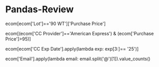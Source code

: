 # Pandas-Review

ecom[ecom['Lot']=='90 WT']['Purchase Price']

ecom[(ecom['CC Provider']=='American Express') & (ecom['Purchase Price']>95)]

ecom[ecom['CC Exp Date'].apply(lambda exp: exp[3:]== '25')]

ecom['Email'].apply(lambda email: email.split('@')[1]).value_counts()
